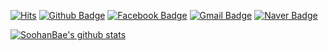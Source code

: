 [![Hits](https://hits.seeyoufarm.com/api/count/incr/badge.svg?url=https%3A%2F%2Fgithub.com%2FKim-Ju-Yeop)](https://github.com/SoohanBae)
[![Github Badge](https://img.shields.io/badge/-Github-000?style=flat-square&logo=Github&logoColor=white&link=https://github.com/SoohanBae)](https://github.com/SoohanBae)
[![Facebook Badge](https://img.shields.io/badge/-Facebook-1877f2?style=flat-square&logo=facebook&logoColor=white&link=https://www.facebook.com/profile.php?id=100017612355963)](https://www.facebook.com/profile.php?id=100017612355963)
[![Gmail Badge](https://img.shields.io/badge/-Gmail-c14438?style=flat-square&logo=Gmail&logoColor=white&link=mailto:soohan530@gmail.com)](mailto:soohan530@gmail.com) 
[![Naver Badge](https://img.shields.io/badge/-NAVER-green?style=flat-square&link=https://blog.naver.com/bsh1023)](https://blog.naver.com/soohan530)

[![SoohanBae's github stats](https://github-readme-stats.vercel.app/api?username=SoohanBae&show_icons=true&hide_border=true)](https://github.com/SoohanBae)
